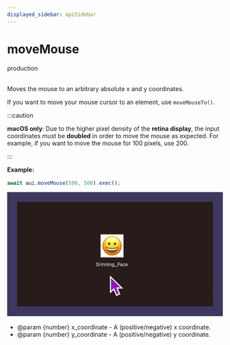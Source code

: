 ```yaml
---
displayed_sidebar: apiSidebar
---
```

# moveMouse
<span class="theme-doc-version-badge badge badge--success">production</span><br/><br/>

Moves the mouse to an arbitrary absolute x and y coordinates.

If you want to move your mouse cursor to an element, use `moveMouseTo()`.

:::caution

**macOS only**: Due to the higher pixel density of the **retina display**, the input coordinates must be **doubled** in order to move the mouse as expected. For example, if you want to move the mouse for 100 pixels, use 200.

:::

**Example:**
```typescript
await aui.moveMouse(500, 500).exec();
```
![](/img/gif/moveMouse.gif)


   * @param \{number} x_coordinate - A (positive/negative) x coordinate.
   * @param \{number} y_coordinate - A (positive/negative) y coordinate.
